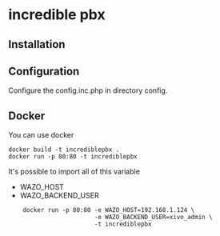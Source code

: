 # incredible pbx

Installation
------------

Configuration
-------------

Configure the config.inc.php in directory config.

Docker
------

You can use docker

    docker build -t incrediblepbx .
    docker run -p 80:80 -t incrediblepbx

It's possible to import all of this variable

- WAZO_HOST
- WAZO_BACKEND_USER

```
    docker run -p 80:80 -e WAZO_HOST=192.168.1.124 \
                        -e WAZO_BACKEND_USER=xivo_admin \
                        -t incrediblepbx
```
